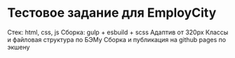 # Тестовое задание для EmployCity

Стек: html, css, js
Сборка: gulp + esbuild + scss
Адаптив от 320px
Классы и файловая структура по БЭМу
Сборка и публикация на github pages по экшену